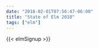 ```yaml
---
date: "2018-02-01T07:56:47-06:00"
title: "State of Elm 2018"
tags: ["elm"]
---
```


<!--more-->

{{< elmSignup >}}
